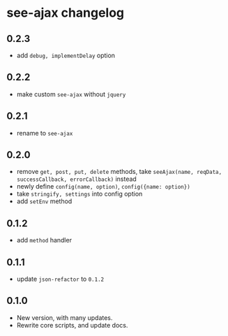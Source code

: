 # see-ajax changelog

## 0.2.3

- add `debug, implementDelay` option

## 0.2.2

- make custom `see-ajax` without `jquery`

## 0.2.1

- rename to `see-ajax`

## 0.2.0

- remove `get, post, put, delete` methods, take `seeAjax(name, reqData, successCallback, errorCallback)` instead
- newly define `config(name, option)`, `config({name: option})`
- take `stringify, settings` into config option
- add `setEnv` method

## 0.1.2

- add `method` handler

## 0.1.1

- update `json-refactor` to `0.1.2`

## 0.1.0

- New version, with many updates.
- Rewrite core scripts, and update docs.
